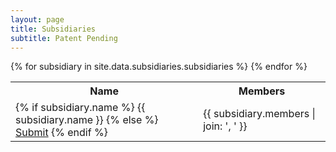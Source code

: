 ```yaml
---
layout: page
title: Subsidiaries
subtitle: Patent Pending
---
```

<table>
  <tr>
    <th>Name</th>
    <th>Members</th>
  </tr>
{% for subsidiary in site.data.subsidiaries.subsidiaries %}
  <tr>
    <td>
      {% if subsidiary.name %}
        {{ subsidiary.name }}
      {% else %}
        <a href="mailto:thecolincollective@gmail.com?Body=Name:&Subject=Subsidiary%20Request%20for%20{{ subsidiary.members | join: '+' | url_encode }}" target="_blank">Submit</a>
      {% endif %}
    </td>
    <td>
      {{ subsidiary.members | join: ', ' }}
    </td>
  </tr>
{% endfor %}
</table>
